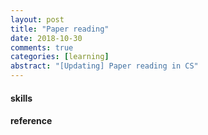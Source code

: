 ```yaml
---
layout: post
title: "Paper reading"
date: 2018-10-30
comments: true
categories: [learning]
abstract: "[Updating] Paper reading in CS"
---
```

 
#### skills

#### reference

